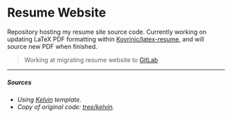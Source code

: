 # Resume Website

Repository hosting my resume site source code. Currently working on updating LaTeX PDF formatting within [Kovrinic/latex-resume](https://gitlab.com/Kovrinic/latex-resume), and will source new PDF when finished.

> Working at migrating resume website to [GitLab](https://gitlab.com/Kovrinic/kovrinic.gitlab.io)

---
##### Sources
- _Using [Kelvin](https://templatemag.com/kelvin-bootstrap-resume-template/) template._
- _Copy of original code: [tree/kelvin](https://github.com/Kovrinic/kovrinic.github.io/tree/kelvin)._
